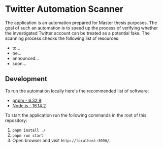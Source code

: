 # Twitter Automation Scanner

The application is an automation prepared for Master thesis purposes. The goal of such an automation is to speed up the process of verifying whether the investigated Twitter account can be treated as a potential fake. The scanning process checks the following list of resources:

* to...
* be...
* announced...
* soon...

## Development

To run the automation locally here's the recommended list of software:
* [pnpm - 6.32.9](https://pnpm.io/)
* [Node.js - 16.14.2](https://nodejs.org/en/)

To start the application run the following commands in the root of this repository:
1. `pnpm install ./`
2. `pnpm run start`
3. Open browser and visit `http://localhost:3000/`.